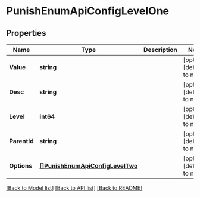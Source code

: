# PunishEnumApiConfigLevelOne

## Properties
Name | Type | Description | Notes
------------ | ------------- | ------------- | -------------
**Value** | **string** |  | [optional] [default to null]
**Desc** | **string** |  | [optional] [default to null]
**Level** | **int64** |  | [optional] [default to null]
**ParentId** | **string** |  | [optional] [default to null]
**Options** | [**[]PunishEnumApiConfigLevelTwo**](punish_enum_api_config_level_two.md) |  | [optional] [default to null]

[[Back to Model list]](../README.md#documentation-for-models) [[Back to API list]](../README.md#documentation-for-api-endpoints) [[Back to README]](../README.md)


